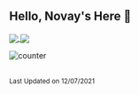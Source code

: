 ## Hello, Novay's Here 👋

<a href="https://github.com/novay">
  <img align="center" src="https://github-readme-stats-deploy.vercel.app/api?username=novay&show_icons=true&include_all_commits=true&count_private=true&theme=radical&bg_color=30,222222,444444&title_color=fff&text_color=fff&line_height=20&custom_title=GitHub%20Stats&hide_border=true" />
</a>

<a href="https://github.com/novay">
  <img align="center" src="https://github-readme-stats-deploy.vercel.app/api/top-langs/?username=novay&layout=compact&bg_color=30,444444,222222&title_color=fff&text_color=fff&custom_title=What%20I%20Do%20Most&hide_border=true" />
</a>

<br/>

![counter](https://enb514m57ghap4x.m.pipedream.net)

<!--
**novay/novay** is a ✨ _special_ ✨ repository because its `README.md` (this file) appears on your GitHub profile.

Here are some ideas to get you started:

- 🔭 I’m currently working on ...
- 🌱 I’m currently learning ...
- 👯 I’m looking to collaborate on ...
- 🤔 I’m looking for help with ...
- 💬 Ask me about ...
- 📫 How to reach me: ...
- 😄 Pronouns: ...
- ⚡ Fun fact: ...
-->

<br>
<small>Last Updated on 12/07/2021</small>

